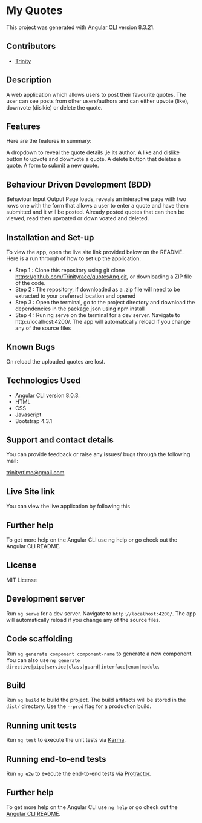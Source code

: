 # My Quotes

This project was generated with [Angular CLI](https://github.com/angular/angular-cli) version 8.3.21.

## Contributors
- [Trinity](https://github.com/Trinityrace/quotesAng.git)

## Description
A web application which allows users to post their favourite quotes. The user can see posts from other users/authors and can either upvote (like), downvote (dislkie) or delete the quote.

## Features
Here are the features in summary:

A dropdown to reveal the quote details ,ie its author.
A like and dislike button to upvote and downvote a quote.
A delete button that deletes a quote.
A form to submit a new quote.

## Behaviour Driven Development (BDD)
Behaviour Input Output Page loads, reveals an interactive page with two rows one with the form that allows a user to enter a quote and have them submitted and it will be posted. Already posted quotes that can then be viewed, read then upvoated or down voated and deleted.

## Installation and Set-up
To view the app, open the live site link provided below on the README. Here is a run through of how to set up the application:

* Step 1 : Clone this repository using git clone https://github.com/Trinityrace/quotesAng.git, or downloading a ZIP file of the code.
* Step 2 : The repository, if downloaded as a .zip file will need to be extracted to your preferred location and opened
* Step 3 : Open the terminal, go to the project directory and download the dependencies in the package.json using npm install
* Step 4 : Run ng serve on the terminal for a dev server. Navigate to http://localhost:4200/. The app will automatically reload if you change any of the source files

## Known Bugs
On reload the uploaded quotes are lost.

## Technologies Used
* Angular CLI version 8.0.3.
* HTML
* CSS
* Javascript
* Bootstrap 4.3.1

## Support and contact details
You can provide feedback or raise any issues/ bugs through the following mail:

trinityrtime@gmail.com

## Live Site link
You can view the live application by following this

## Further help
To get more help on the Angular CLI use ng help or go check out the Angular CLI README.

## License
MIT License

## Development server

Run `ng serve` for a dev server. Navigate to `http://localhost:4200/`. The app will automatically reload if you change any of the source files.

## Code scaffolding

Run `ng generate component component-name` to generate a new component. You can also use `ng generate directive|pipe|service|class|guard|interface|enum|module`.

## Build

Run `ng build` to build the project. The build artifacts will be stored in the `dist/` directory. Use the `--prod` flag for a production build.

## Running unit tests

Run `ng test` to execute the unit tests via [Karma](https://karma-runner.github.io).

## Running end-to-end tests

Run `ng e2e` to execute the end-to-end tests via [Protractor](http://www.protractortest.org/).

## Further help

To get more help on the Angular CLI use `ng help` or go check out the [Angular CLI README](https://github.com/angular/angular-cli/blob/master/README.md).
